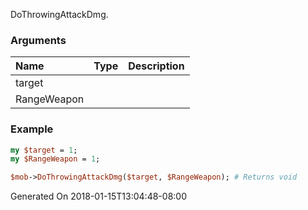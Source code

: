 DoThrowingAttackDmg.
### Arguments
**Name**|**Type**|**Description**
:---|:---|:---
target||
RangeWeapon||

### Example

```perl
my $target = 1;
my $RangeWeapon = 1;

$mob->DoThrowingAttackDmg($target, $RangeWeapon); # Returns void
```


Generated On 2018-01-15T13:04:48-08:00